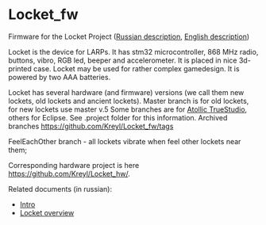 # Locket_fw
Firmware for the Locket Project ([Russian description](https://ostranna.ru/gamedesign/locket), [English description](https://ostranna.ru/?lang=en))

Locket is the device for LARPs. It has stm32 microcontroller, 868 MHz radio, buttons, vibro, RGB led, beeper and accelerometer. It is placed in nice 3d-printed case. Locket may be used for rather complex gamedesign. It is powered by two AAA batteries. 

Locket has several hardware (and firmware) versions (we call them new lockets, old lockets and ancient lockets). Master branch is for old lockets, for new lockets use master v.5
Some branches are for [Atollic TrueStudio](https://atollic.com/truestudio/), others for Eclipse. See .project folder for this information.
Archived branches https://github.com/Kreyl/Locket_fw/tags

FeelEachOther branch - all lockets vibrate when feel other lockets near them;

Corresponding hardware project is here https://github.com/Kreyl/Locket_hw/.

Related documents (in russian):
* [Intro](https://docs.google.com/document/d/1VGHBuTp0xBRUtcHy9ScYkq9dG9T-dtdOIOypzqds3ys/)
* [Locket overview](https://docs.google.com/document/d/1vjQiIySmDtnYaPiQdY_UE_RC2neNxGzWfggWsQX2K9c/)

